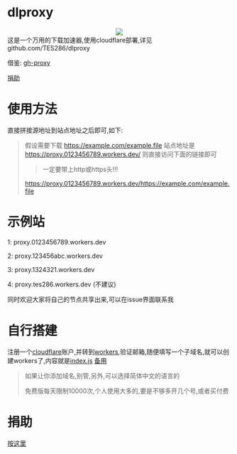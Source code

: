 # dlproxy
<div style="text-align: center;width: 100px;margin: auto;">
<img src="https://dlproxy.tes286.top/logo.svg" style=""/>
</div>
这是一个万用的下载加速器,使用cloudflare部署,详见github.com/TES286/dlproxy

借鉴: [gh-proxy](https://github.com/hunshcn/gh-proxy)

[捐助](https://dlproxy.tes286.top/Donate.html)

# 使用方法
直接拼接源地址到站点地址之后即可,如下:

> 假设需要下载 https://example.com/example.file 站点地址是 https://proxy.0123456789.workers.dev/ 则直接访问下面的链接即可
>
> > 一定要带上http或https头!!!
>
> https://proxy.0123456789.workers.dev/https://example.com/example.file

# 示例站 

1: proxy.0123456789.workers.dev

2: proxy.123456abc.workers.dev

3: proxy.1324321.workers.dev

4: proxy.tes286.workers.dev (不建议)

同时欢迎大家将自己的节点共享出来,可以在issue界面联系我

# 自行搭建

注册一个[cloudflare](https://dash.cloudflare.com/)账户,并转到[workers](https://workers.cloudflare.com),验证邮箱,随便填写一个子域名,就可以创建workers了,内容就是[index.js](https://github.com/TES286/dl_proxy/raw/master/index.js) [备用](https://proxy.0123456789.workers.dev/https://github.com/TES286/dl_proxy/raw/master/index.js)

> 如果让你添加域名,别管,另外,可以选择简体中文的语言的
>
> 免费版每天限制10000次,个人使用大多的,要是不够多开几个号,或者买付费

# 捐助

[按这里](https://dlproxy.tes286.top/Donate.html)
